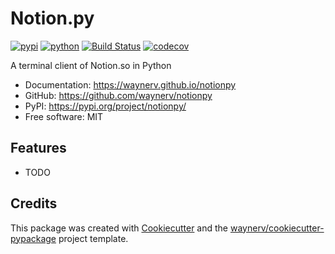 # Notion.py


[![pypi](https://img.shields.io/pypi/v/notionpy.svg)](https://pypi.org/project/notionpy/)
[![python](https://img.shields.io/pypi/pyversions/notionpy.svg)](https://pypi.org/project/notionpy/)
[![Build Status](https://github.com/waynerv/notionpy/actions/workflows/dev.yml/badge.svg)](https://github.com/waynerv/notionpy/actions/workflows/dev.yml)
[![codecov](https://codecov.io/gh/waynerv/notionpy/branch/main/graphs/badge.svg)](https://codecov.io/github/waynerv/notionpy)



A terminal client of Notion.so in Python


* Documentation: <https://waynerv.github.io/notionpy>
* GitHub: <https://github.com/waynerv/notionpy>
* PyPI: <https://pypi.org/project/notionpy/>
* Free software: MIT


## Features

* TODO

## Credits

This package was created with [Cookiecutter](https://github.com/audreyr/cookiecutter) and the [waynerv/cookiecutter-pypackage](https://github.com/waynerv/cookiecutter-pypackage) project template.

